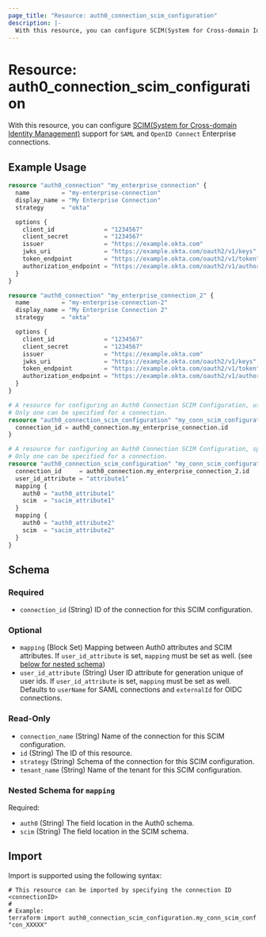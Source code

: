 ```yaml
---
page_title: "Resource: auth0_connection_scim_configuration"
description: |-
  With this resource, you can configure SCIM(System for Cross-domain Identity Management) https://simplecloud.info/ support for SAML and OpenID Connect Enterprise connections.
---
```


# Resource: auth0_connection_scim_configuration

With this resource, you can configure [SCIM(System for Cross-domain Identity Management)](https://simplecloud.info/) support for `SAML` and `OpenID Connect` Enterprise connections.

## Example Usage

```terraform
resource "auth0_connection" "my_enterprise_connection" {
  name         = "my-enterprise-connection"
  display_name = "My Enterprise Connection"
  strategy     = "okta"

  options {
    client_id              = "1234567"
    client_secret          = "1234567"
    issuer                 = "https://example.okta.com"
    jwks_uri               = "https://example.okta.com/oauth2/v1/keys"
    token_endpoint         = "https://example.okta.com/oauth2/v1/token"
    authorization_endpoint = "https://example.okta.com/oauth2/v1/authorize"
  }
}

resource "auth0_connection" "my_enterprise_connection_2" {
  name         = "my-enterprise-connection-2"
  display_name = "My Enterprise Connection 2"
  strategy     = "okta"

  options {
    client_id              = "1234567"
    client_secret          = "1234567"
    issuer                 = "https://example.okta.com"
    jwks_uri               = "https://example.okta.com/oauth2/v1/keys"
    token_endpoint         = "https://example.okta.com/oauth2/v1/token"
    authorization_endpoint = "https://example.okta.com/oauth2/v1/authorize"
  }
}

# A resource for configuring an Auth0 Connection SCIM Configuration, using default values.
# Only one can be specified for a connection.
resource "auth0_connection_scim_configuration" "my_conn_scim_configuration_default" {
  connection_id = auth0_connection.my_enterprise_connection.id
}

# A resource for configuring an Auth0 Connection SCIM Configuration, specifying `user_id_attribute` and `mapping`.
# Only one can be specified for a connection.
resource "auth0_connection_scim_configuration" "my_conn_scim_configuration" {
  connection_id     = auth0_connection.my_enterprise_connection_2.id
  user_id_attribute = "attribute1"
  mapping {
    auth0 = "auth0_attribute1"
    scim  = "sacim_attribute1"
  }
  mapping {
    auth0 = "auth0_attribute2"
    scim  = "sacim_attribute2"
  }
}
```

<!-- schema generated by tfplugindocs -->
## Schema

### Required

- `connection_id` (String) ID of the connection for this SCIM configuration.

### Optional

- `mapping` (Block Set) Mapping between Auth0 attributes and SCIM attributes. If `user_id_attribute` is set, `mapping` must be set as well. (see [below for nested schema](#nestedblock--mapping))
- `user_id_attribute` (String) User ID attribute for generation unique of user ids. If `user_id_attribute` is set, `mapping` must be set as well. Defaults to `userName` for SAML connections and `externalId` for OIDC connections.

### Read-Only

- `connection_name` (String) Name of the connection for this SCIM configuration.
- `id` (String) The ID of this resource.
- `strategy` (String) Schema of the connection for this SCIM configuration.
- `tenant_name` (String) Name of the tenant for this SCIM configuration.

<a id="nestedblock--mapping"></a>
### Nested Schema for `mapping`

Required:

- `auth0` (String) The field location in the Auth0 schema.
- `scim` (String) The field location in the SCIM schema.

## Import

Import is supported using the following syntax:

```shell
# This resource can be imported by specifying the connection ID <connectionID>
#
# Example:
terraform import auth0_connection_scim_configuration.my_conn_scim_conf "con_XXXXX"
```
